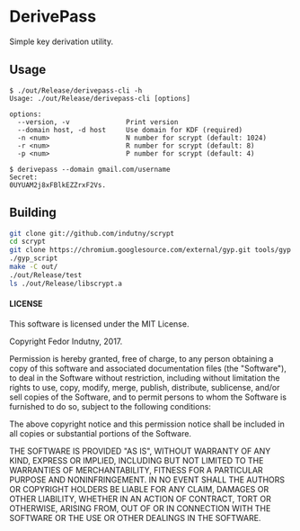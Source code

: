 # DerivePass

Simple key derivation utility.

## Usage

```
$ ./out/Release/derivepass-cli -h
Usage: ./out/Release/derivepass-cli [options]

options:
  --version, -v              Print version
  --domain host, -d host     Use domain for KDF (required)
  -n <num>                   N number for scrypt (default: 1024)
  -r <num>                   R number for scrypt (default: 8)
  -p <num>                   P number for scrypt (default: 4)

$ derivepass --domain gmail.com/username
Secret:
0UYUAM2j8xFBlkEZZrxF2Vs.
```

## Building

```bash
git clone git://github.com/indutny/scrypt
cd scrypt
git clone https://chromium.googlesource.com/external/gyp.git tools/gyp
./gyp_script
make -C out/
./out/Release/test
ls ./out/Release/libscrypt.a
```

#### LICENSE

This software is licensed under the MIT License.

Copyright Fedor Indutny, 2017.

Permission is hereby granted, free of charge, to any person obtaining a
copy of this software and associated documentation files (the
"Software"), to deal in the Software without restriction, including
without limitation the rights to use, copy, modify, merge, publish,
distribute, sublicense, and/or sell copies of the Software, and to permit
persons to whom the Software is furnished to do so, subject to the
following conditions:

The above copyright notice and this permission notice shall be included
in all copies or substantial portions of the Software.

THE SOFTWARE IS PROVIDED "AS IS", WITHOUT WARRANTY OF ANY KIND, EXPRESS
OR IMPLIED, INCLUDING BUT NOT LIMITED TO THE WARRANTIES OF
MERCHANTABILITY, FITNESS FOR A PARTICULAR PURPOSE AND NONINFRINGEMENT. IN
NO EVENT SHALL THE AUTHORS OR COPYRIGHT HOLDERS BE LIABLE FOR ANY CLAIM,
DAMAGES OR OTHER LIABILITY, WHETHER IN AN ACTION OF CONTRACT, TORT OR
OTHERWISE, ARISING FROM, OUT OF OR IN CONNECTION WITH THE SOFTWARE OR THE
USE OR OTHER DEALINGS IN THE SOFTWARE.
